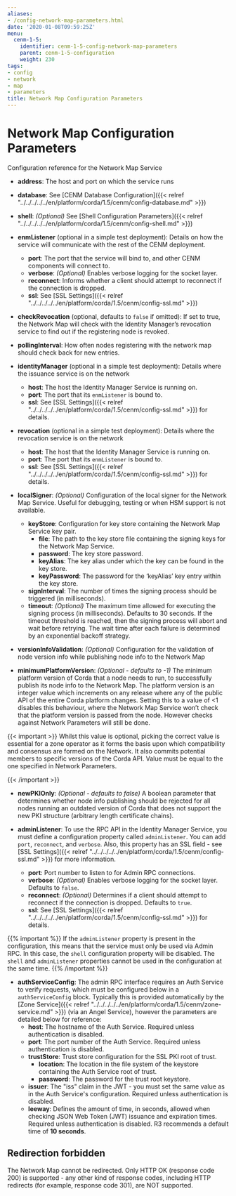 ```yaml
---
aliases:
- /config-network-map-parameters.html
date: '2020-01-08T09:59:25Z'
menu:
  cenm-1-5:
    identifier: cenm-1-5-config-network-map-parameters
    parent: cenm-1-5-configuration
    weight: 230
tags:
- config
- network
- map
- parameters
title: Network Map Configuration Parameters
---
```



# Network Map Configuration Parameters

Configuration reference for the Network Map Service


* **address**:
The host and port on which the service runs
* **database**:
See [CENM Database Configuration]({{< relref "../../../../../en/platform/corda/1.5/cenm/config-database.md" >}})
* **shell**:
*(Optional)*  See [Shell Configuration Parameters]({{< relref "../../../../../en/platform/corda/1.5/cenm/config-shell.md" >}})
* **enmListener** (optional in a simple test deployment):
Details on how the service will communicate with the rest of the CENM deployment.
  * **port**:
  The port that the service will bind to, and other CENM components will connect to.
  * **verbose**:
  *(Optional)* Enables verbose logging for the socket layer.
  * **reconnect**:
  Informs whether a client should attempt to reconnect if the connection is dropped.
  * **ssl**:
  See [SSL Settings]({{< relref "../../../../../en/platform/corda/1.5/cenm/config-ssl.md" >}})
* **checkRevocation** (optional, defaults to `false` if omitted):
If set to true, the Network Map will check with the Identity Manager’s revocation service to find out if the registering node is revoked.
* **pollingInterval**:
How often nodes registering with the network map should check back for new entries.
* **identityManager** (optional in a simple test deployment):
Details where the issuance service is on the network
  * **host**:
  The host the Identity Manager Service is running on.
  * **port**:
  The port that its `enmListener` is bound to.
  * **ssl**:
  See [SSL Settings]({{< relref "../../../../../en/platform/corda/1.5/cenm/config-ssl.md" >}}) for details.
* **revocation** (optional in a simple test deployment):
Details where the revocation service is on the network
  * **host**:
  The host that the Identity Manager Service is running on.
  * **port**:
  The port that its `enmListener` is bound to.
  * **ssl**:
  See [SSL Settings]({{< relref "../../../../../en/platform/corda/1.5/cenm/config-ssl.md" >}}) for details.
* **localSigner**:
*(Optional)* Configuration of the local signer for the Network Map Service. Useful for debugging, testing or when HSM support is not available.
  * **keyStore**:
  Configuration for key store containing the Network Map Service key pair.
    * **file**:
    The path to the key store file containing the signing keys for the Network Map Service.
    * **password**:
    The key store password.
    * **keyAlias**:
    The key alias under which the key can be found in the key store.
    * **keyPassword**:
    The password for the ‘keyAlias’ key entry within the key store.
  * **signInterval**:
  The number of times the signing process should be triggered (in milliseconds).
  * **timeout**:
  *(Optional)* The maximum time allowed for executing the signing process (in milliseconds). Defaults
  to 30 seconds. If the timeout threshold is reached, then the signing process will abort and wait before retrying. The wait time after each failure is determined by an exponential backoff strategy.




* **versionInfoValidation**:
*(Optional)* Configuration for the validation of node version info while publishing node info to the Network Map


* **minimumPlatformVersion**:
*(Optional - defaults to -1)* The minimum platform version of Corda that a node needs to run, to successfully publish its node info to the Network Map. The platform version is an integer value which increments on any release where any of the
public API of the entire Corda platform changes. Setting this to a value of <1 disables this behaviour, where the Network Map Service won’t check that the platform version is passed from the node. However checks against Network Parameters
will still be done.


{{< important >}}
Whilst this value is optional, picking the correct value is essential
for a zone operator as it forms the basis upon which compatibility and consensus
are formed on the Network. It also commits potential members to specific versions
of the Corda API. Value must be equal to the one specified in Network Parameters.


{{< /important >}}


* **newPKIOnly**:
*(Optional - defaults to false)* A boolean parameter that determines whether node info publishing should be rejected for all nodes running an outdated
version of Corda that does not support the new PKI structure (arbitrary length certificate chains).

* **adminListener**:
  To use the RPC API in the Identity Manager Service, you must define a configuration property called `adminListener`.
  You can add `port`, `reconnect`, and `verbose`. Also, this property has an SSL field - see [SSL Settings]({{< relref "../../../../../en/platform/corda/1.5/cenm/config-ssl.md" >}}) for more information.
  * **port**:
    Port number to listen to for Admin RPC connections.
  * **verbose**:
    *(Optional)* Enables verbose logging for the socket layer. Defaults to `false`.
  * **reconnect**:
    *(Optional)* Determines if a client should attempt to reconnect if the connection is dropped. Defaults to `true`.
  * **ssl**:
    See [SSL Settings]({{< relref "../../../../../en/platform/corda/1.5/cenm/config-ssl.md" >}}) for details.

{{% important %}}
If the `adminListener` property is present in the configuration, this means that the service must only be used via Admin RPC. In this case, the `shell` configuration property will be disabled. The `shell` and `adminListener` properties cannot be used in the configuration at the same time.
{{% /important %}}

* **authServiceConfig**:
  The admin RPC interface requires an Auth Service to verify
  requests, which must be configured below in a `authServiceConfig` block. Typically
  this is provided automatically by the [Zone Service]({{< relref "../../../../../en/platform/corda/1.5/cenm/zone-service.md" >}}) (via an Angel Service),
  however the parameters are detailed below for reference:
  * **host**: The hostname of the Auth Service. Required unless authentication is disabled.
  * **port**: The port number of the Auth Service. Required unless authentication is disabled.
  * **trustStore**:
  Trust store configuration for the SSL PKI root of trust.
    * **location**:
    The location in the file system of the keystore containing the Auth Service root of trust.
    * **password**:
    The password for the trust root keystore.
  * **issuer**: The \"iss\" claim in the JWT - you must set the same value as in the Auth Service's configuration. Required unless authentication is disabled.
  * **leeway**: Defines the amount of time, in seconds, allowed when checking JSON Web Token (JWT) issuance and expiration times. Required unless authentication is disabled. R3 recommends a default time of **10 seconds**.

## Redirection forbidden

The Network Map cannot be redirected. Only HTTP OK (response code 200) is supported - any other kind of response codes, including HTTP redirects (for example, response code 301), are NOT supported.
